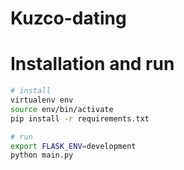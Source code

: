 # Kuzco-dating

# Installation and run

```bash
# install
virtualenv env
source env/bin/activate
pip install -r requirements.txt

# run
export FLASK_ENV=development
python main.py

```
